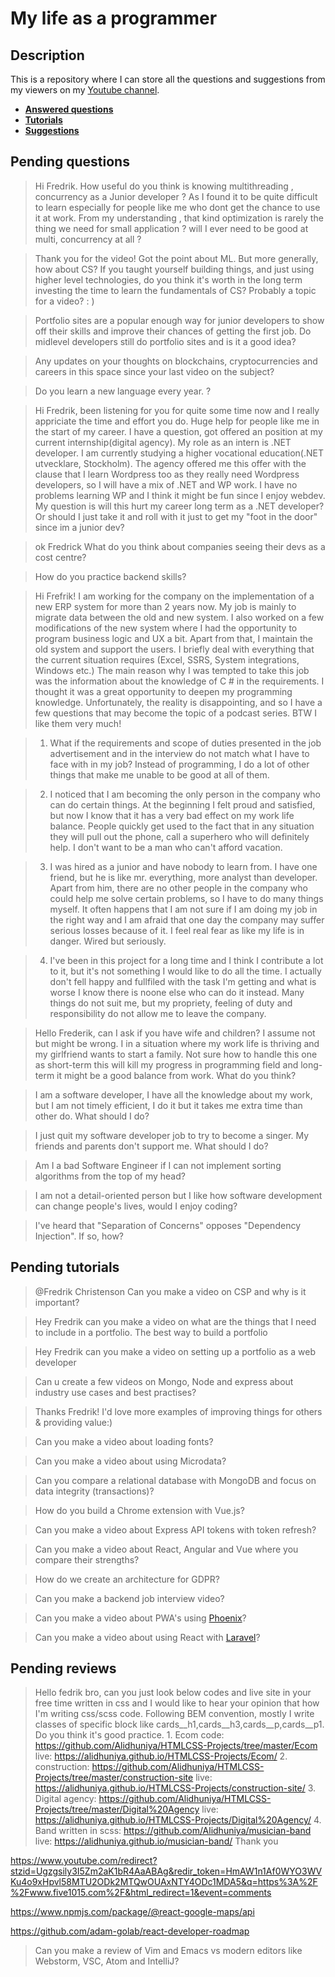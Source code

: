 # My life as a programmer

## Description

This is a repository where I can store all the 
questions and suggestions from my viewers on my [Youtube channel](https://www.youtube.com/user/Fidde12345).

* **[Answered questions](https://www.youtube.com/playlist?list=PLBAZWBMYeVYjXogYQDd1rwVI0c5YoioqU)**
* **[Tutorials](./tutorials.md)**
* **[Suggestions](./suggestions.md)**

## Pending questions

> Hi Fredrik. How useful do you think is knowing multithreading , concurrency as a Junior developer ? As I found it to be quite difficult to learn especially for people like me who dont get the chance to use it at work. From my understanding , that kind optimization is rarely the thing we need for small application ?  will I ever need to be good at multi, concurrency at all ?

> Thank you for the video! Got the point about ML. But more generally, how about CS? If you taught yourself building things, and just using higher level technologies, do you think it's worth in the long term investing the time to learn the fundamentals of CS? Probably a topic for a video? : )

> Portfolio sites are a popular enough way for junior developers to show off their skills and improve their chances of getting the first job. Do midlevel developers still do portfolio sites and is it a good idea?

> Any updates on your thoughts on blockchains, cryptocurrencies and careers in this space since your last video on the subject?

> Do you learn a new language every year. ?

> Hi Fredrik, been listening for you for quite some time now and I really appriciate the time and effort you do. Huge help for people like me in the start of my career. I have a question, got offered an position at my current internship(digital agency). My role as an intern is .NET developer. I am currently studying a higher vocational education(.NET utvecklare, Stockholm). The agency offered me this offer with the clause that I learn Wordpress too as they really need Wordpress developers, so I will have a mix of .NET and WP work. I have no problems learning WP and I think it might be fun since I enjoy webdev. My question is will this hurt my career long term as a .NET developer? Or should I just take it and roll with it just to get my "foot in the door" since im a junior dev?

> ok Fredrick What do you think about companies seeing their devs as a cost centre?

> How do you practice backend skills?

> Hi Frefrik! I am working for the company on the implementation of a new ERP system for more than 2 years now. My job is mainly to migrate data between the old and new system. I also worked on a few modifications of the new system where I had the opportunity to program business logic and UX a bit. Apart from that, I maintain the old system and support the users. I briefly deal with everything that the current situation requires (Excel, SSRS, System integrations, Windows etc.)
The main reason why I was tempted to take this job was the information about the knowledge of C # in the requirements. I thought it was a great opportunity to deepen my programming knowledge.
Unfortunately, the reality is disappointing, and so I have a few questions that may become the topic of a podcast series. BTW I like them very much!

> 1. What if the requirements and scope of duties presented in the job advertisement and in the interview do not match what I have to face with in my job? Instead of programming, I do a lot of other things that make me unable to be good at all of them.

> 2. I noticed that I am becoming the only person in the company who can do certain things. At the beginning I felt proud and satisfied, but now I know that it has a very bad effect on my work life balance. People quickly get used to the fact that in any situation they will pull out the phone, call a superhero who will definitely help. I don't want to be a man who can't afford vacation.

> 3. I was hired as a junior and have nobody to learn from. I have one friend, but he is like mr. everything, more analyst than developer. Apart from him, there are no other people in the company who could help me solve certain problems, so I have to do many things myself. It often happens that I am not sure if I am doing my job in the right way and I am afraid that one day the company may suffer serious losses because of it. I feel real fear as like my life is in danger. Wired but seriously.

> 4. I've been in this project for a long time and I think I contribute a lot to it, but it's not something I would like to do all the time. I actually don't fell happy and fullfiled with the task I'm getting and what is worse I know there is noone else who can do it instead. Many things do not suit me, but my propriety, feeling of duty and responsibility do not allow me to leave the company.

> Hello Frederik, can I ask if you have wife and children? I assume not but might be wrong. I in a situation where my work life is thriving and my girlfriend wants to start a family.  Not sure how to handle this one as short-term this will kill my progress in programming field and long-term it might be a good balance from work. What do you think?

> I am a software developer, I have all the knowledge about my work, but I am not timely efficient, I do it but it takes me extra time than other do. What should I do?

> I just quit my software developer job to try to become a singer. My friends and parents don't support me. What should I do?

> Am I a bad Software Engineer if I can not implement sorting algorithms from the top of my head?

> I am not a detail-oriented person but I like how software development can change people's lives, would I enjoy coding?

> I've heard that "Separation of Concerns" opposes "Dependency Injection". If so, how?

## Pending tutorials

> @Fredrik Christenson Can you make a video on CSP and why is it important?

> Hey Fredrik can you make a video on what are the things that I need to include in a portfolio. The best way to build a portfolio

> Hey Fredrik can you make a video on setting up a portfolio as a web developer

> Can u create a few videos on Mongo, Node and express about industry use cases and best practises?

> Thanks Fredrik! I'd love more examples of improving things for others & providing value:)

> Can you make a video about loading fonts?

> Can you make a video about using Microdata?

> Can you compare a relational database with MongoDB and focus on data integrity (transactions)?

> How do you build a Chrome extension with Vue.js?

> Can you make a video about Express API tokens with token refresh?

> Can you make a video about React, Angular and Vue where you compare their strengths?

> How do we create an architecture for GDPR?

> Can you make a backend job interview video?

> Can you make a video about PWA's using [Phoenix](http://phoenixframework.org)?

> Can you make a video about using React with [Laravel](https://laravel.com/)?

## Pending reviews

> Hello fedrik bro, can you just look below codes and live site in your free time written in css  and I would like to hear your opinion that how I'm writing css/scss code. Following BEM convention, mostly I write classes of specific block like cards__h1,cards__h3,cards__p,cards__p1. Do you think it's good practice. 1. Ecom code: https://github.com/Alidhuniya/HTMLCSS-Projects/tree/master/Ecom live: https://alidhuniya.github.io/HTMLCSS-Projects/Ecom/ 2. construction: https://github.com/Alidhuniya/HTMLCSS-Projects/tree/master/construction-site live:  https://alidhuniya.github.io/HTMLCSS-Projects/construction-site/ 3. Digital agency: https://github.com/Alidhuniya/HTMLCSS-Projects/tree/master/Digital%20Agency live:  https://alidhuniya.github.io/HTMLCSS-Projects/Digital%20Agency/ 4. Band written in scss:  https://github.com/Alidhuniya/musician-band live:  https://alidhuniya.github.io/musician-band/ Thank you

https://www.youtube.com/redirect?stzid=Ugzgsily3I5Zm2aK1bR4AaABAg&redir_token=HmAW1n1Af0WYO3WVKu4o9xHpvl58MTU2ODk2MTQwOUAxNTY4ODc1MDA5&q=https%3A%2F%2Fwww.five1015.com%2F&html_redirect=1&event=comments

https://www.npmjs.com/package/@react-google-maps/api

https://github.com/adam-golab/react-developer-roadmap

> Can you make a review of Vim and Emacs vs modern editors like Webstorm, VSC, Atom and IntelliJ?
